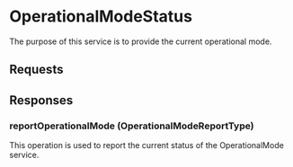 # OperationalModeStatus
The purpose of this service is to provide the current operational mode.

## Requests

## Responses
### reportOperationalMode (OperationalModeReportType)
This operation is used to report the current status of the OperationalMode service.
